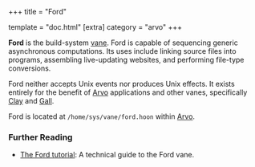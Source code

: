 +++
title = "Ford"

template = "doc.html"
[extra]
category = "arvo"
+++

**Ford** is the build-system [vane](../vane). Ford is capable of sequencing generic asynchronous computations. Its uses include linking source files into programs, assembling live-updating websites, and performing file-type conversions.

Ford neither accepts Unix events nor produces Unix effects. It exists entirely for the benefit of [Arvo](../arvo) applications and other vanes, specifically [Clay](../clay) and [Gall](../gall).

Ford is located at `/home/sys/vane/ford.hoon` within [Arvo](../arvo).

### Further Reading

- [The Ford tutorial](@/docs/tutorials/arvo/ford.md): A technical guide to the Ford vane.
